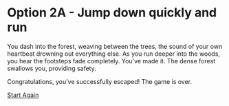 # Option 2A - Jump down quickly and run


You dash into the forest, weaving between the trees, the sound of your own heartbeat drowning out everything else. As you run deeper into the woods, you hear the footsteps fade completely. You’ve made it. The dense forest swallows you, providing safety.

Congratulations, you’ve successfully escaped! The game is over.

[Start Again](./intro.md)